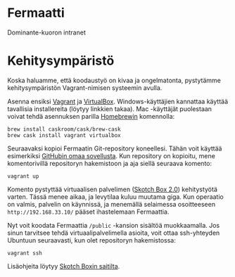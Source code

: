# Fermaatti
Dominante-kuoron intranet

# Kehitysympäristö

Koska haluamme, että koodaustyö on kivaa ja ongelmatonta, pystytämme kehitysympäristön Vagrant-nimisen systeemin avulla.

Asenna ensiksi [Vagrant](https://www.vagrantup.com/downloads.html) ja [VirtualBox](https://www.virtualbox.org/wiki/Downloads). Windows-käyttäjien kannattaa käyttää tavallisia installereita (löytyy linkkien takaa). Mac -käyttäjät puolestaan voivat tehdä asennuksen parilla [Homebrewin](http://brew.sh/) komennolla:
```
brew install caskroom/cask/brew-cask
brew cask install vagrant virtualbox
```

Seuraavaksi kopioi Fermaatin Git-repository koneellesi. Tähän voit käyttää esimerkiksi [GitHubin omaa sovellusta](https://mac.github.com/). Kun repository on kopioitu, mene komentorivillä repositoryn hakemistoon ja aja siellä seuraava komento:

```
vagrant up
```

Komento pystyttää virtuaalisen palvelimen ([Skotch Box 2.0](https://box.scotch.io/)) kehitystyötä varten. Tässä menee aikaa, ja levytilaa kuluu muutama giga. Kun operaatio on valmis, palvelin on käynnissä, ja menemällä selaimessa osoitteeseen `http://192.168.33.10/` pääset ihastelemaan Fermaattia.

Nyt voit koodata Fermaattia `/public` -kansion sisältöä muokkaamalla. Jos sinun tarvitsee tehdä virtuaalipalvelimella asioita, voit ottaa ssh-yhteyden Ubuntuun seuraavasti, kun olet repositoryn hakemistossa:
```
vagrant ssh
```

Lisäohjeita löytyy [Skotch Boxin saitilta](https://box.scotch.io/).
